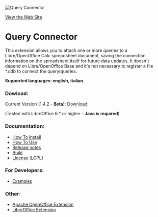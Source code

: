 ![Query Connector](https://raw.githubusercontent.com/balthier82/queryconnector/master/help/images/QueryConnector.png)

[View the Web Site](http://balthier82.github.io/queryconnector/)

# Query Connector

This extension allows you to attach one or more queries to a Libre/OpenOffice Calc spreadsheet document, saving the connection information on the spreadsheet itself for future data updates. It doesn't depend on Libre/OpenOffice Base and it's not necessary to register a file *.odb to connect the query/queries. 

**Supported languages: english, italian.**

### Dowload:

Current Version (1.4.2 - **Beta**): [Download](https://github.com/balthier82/queryconnector/raw/master/versions/queryconnector_1.4.2.oxt)

(Tested with LibreOffice 6.* or higher - **Java is required**)

### Documentation:

* [How To Install](https://github.com/balthier82/queryconnector/blob/master/help/HowToInstall.md)
* [How To Use](https://github.com/balthier82/queryconnector/blob/master/help/HowToUse.md)
* [Release notes](https://github.com/balthier82/queryconnector/blob/master/help/ReleaseNotes.md)
* [Build](https://github.com/balthier82/queryconnector/blob/master/help/Build.md)
* [License](https://github.com/balthier82/queryconnector/blob/master/help/License.md) (LGPL)

### For Developers:
* [Examples](https://github.com/balthier82/queryconnector/blob/master/help/Examples.md)

### Other:

 * [Apache OpenOffice Extension](http://extensions.openoffice.org/en/project/queryconnector)
 * [LibreOffice Extension](http://extensions.libreoffice.org/extensions/queryconnector)



